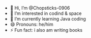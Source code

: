 - 👋 Hi, I’m @Chopsticks-0906
- 👀 I’m interested in codind & space
- 🌱 I’m currently learning Java coding
- 😄 Pronouns: he/him
- ⚡ Fun fact: i also am writing books

<!---
Chopsticks-0906/Chopsticks-0906 is a ✨ special ✨ repository because its `README.md` (this file) appears on your GitHub profile.
You can click the Preview link to take a look at your changes.
--->
